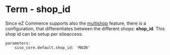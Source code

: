 #  Term - shop\_id 

Since eZ Commerce supports also the [multishop](#) feature, there is a configuration, that differentiates between the different shops: **shop\_id**. This shop id can be setup per siteaccess:

``` 
parameters:
    siso_core.default.shop_id: 'MAIN'
```
